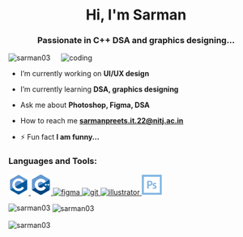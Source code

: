 <h1 align="center">Hi, I'm Sarman</h1>
<h3 align="center">Passionate in C++ DSA and graphics designing...</h3>

<img align="right" alt="coding" width="400" src="https://th.bing.com/th/id/R.3a79532046ea3027adde8583ff8aa7d6?rik=EjkU9e1D9llcrQ&riu=http%3a%2f%2fwww.twoconnect.com%2fwp-content%2fuploads%2f2020%2f10%2fAzure-Logic-Apps.png&ehk=h1gdbSpqhDpwXsm1Dp6TmxrLN%2b6iFz%2fd%2bV2GGeo8jUc%3d&risl=&pid=ImgRaw&r=0">

<p align="left"> <img src="https://komarev.com/ghpvc/?username=sarman03&label=Profile%20views&color=0e75b6&style=flat" alt="sarman03" /> </p>

-  I’m currently working on **UI/UX design**

-  I’m currently learning **DSA, graphics designing**

-  Ask me about **Photoshop, Figma, DSA**

-  How to reach me **sarmanpreets.it.22@nitj.ac.in**

- ⚡ Fun fact **I am funny...**



<h3 align="left">Languages and Tools:</h3>
<p align="left"> <a href="https://www.cprogramming.com/" target="_blank" rel="noreferrer"> <img src="https://raw.githubusercontent.com/devicons/devicon/master/icons/c/c-original.svg" alt="c" width="40" height="40"/> </a> <a href="https://www.w3schools.com/cpp/" target="_blank" rel="noreferrer"> <img src="https://raw.githubusercontent.com/devicons/devicon/master/icons/cplusplus/cplusplus-original.svg" alt="cplusplus" width="40" height="40"/> </a> <a href="https://www.figma.com/" target="_blank" rel="noreferrer"> <img src="https://www.vectorlogo.zone/logos/figma/figma-icon.svg" alt="figma" width="40" height="40"/> </a> <a href="https://git-scm.com/" target="_blank" rel="noreferrer"> <img src="https://www.vectorlogo.zone/logos/git-scm/git-scm-icon.svg" alt="git" width="40" height="40"/> </a> <a href="https://www.adobe.com/in/products/illustrator.html" target="_blank" rel="noreferrer"> <img src="https://www.vectorlogo.zone/logos/adobe_illustrator/adobe_illustrator-icon.svg" alt="illustrator" width="40" height="40"/> </a> <a href="https://www.photoshop.com/en" target="_blank" rel="noreferrer"> <img src="https://raw.githubusercontent.com/devicons/devicon/master/icons/photoshop/photoshop-line.svg" alt="photoshop" width="40" height="40"/> </a> </p>

<p><img align="left" src="https://github-readme-stats.vercel.app/api/top-langs?username=sarman03&show_icons=true&locale=en&layout=compact" alt="sarman03" /></p>

<p>&nbsp;<img align="center" src="https://github-readme-stats.vercel.app/api?username=sarman03&show_icons=true&locale=en" alt="sarman03" /></p>

<p><img align="center" src="https://github-readme-streak-stats.herokuapp.com/?user=sarman03&" alt="sarman03" /></p>
